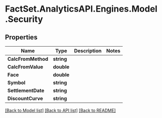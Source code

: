 # FactSet.AnalyticsAPI.Engines.Model.Security
## Properties

Name | Type | Description | Notes
------------ | ------------- | ------------- | -------------
**CalcFromMethod** | **string** |  | 
**CalcFromValue** | **double** |  | 
**Face** | **double** |  | 
**Symbol** | **string** |  | 
**SettlementDate** | **string** |  | 
**DiscountCurve** | **string** |  | 

[[Back to Model list]](../README.md#documentation-for-models) [[Back to API list]](../README.md#documentation-for-api-endpoints) [[Back to README]](../README.md)

